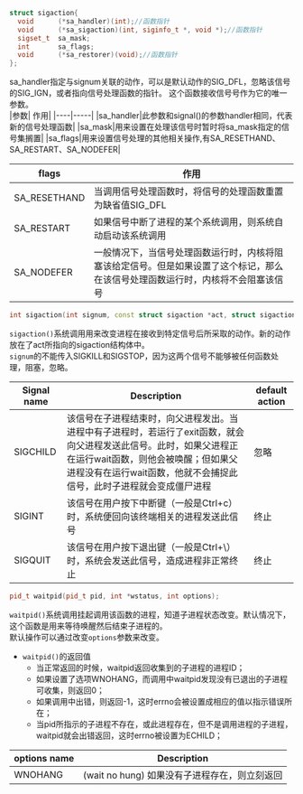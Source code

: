 ```cpp
struct sigaction{
  void      (*sa_handler)(int);//函数指针
  void      (*sa_sigaction)(int, siginfo_t *, void *);//函数指针
  sigset_t  sa_mask;
  int       sa_flags;
  void      (*sa_restorer)(void);//函数指针
};
```  
sa_handler指定与signum关联的动作，可以是默认动作的SIG_DFL，忽略该信号的SIG_IGN，或者指向信号处理函数的指针。 这个函数接收信号号作为它的唯一参数。  
|参数| 作用|
|----|-----|
|sa_handler|此参数和signal()的参数handler相同，代表新的信号处理函数|
|sa_mask|用来设置在处理该信号时暂时将sa_mask指定的信号集搁置|
|sa_flags|用来设置信号处理的其他相关操作,有SA_RESETHAND、SA_RESTART、SA_NODEFER|

|flags|作用|
|---|------|
|SA_RESETHAND|当调用信号处理函数时，将信号的处理函数重置为缺省值SIG_DFL|
|SA_RESTART|如果信号中断了进程的某个系统调用，则系统自动启动该系统调用|
|SA_NODEFER|一般情况下，当信号处理函数运行时，内核将阻塞该给定信号。但是如果设置了这个标记，那么在该信号处理函数运行时，内核将不会阻塞该信号|


```cpp
int sigaction(int signum, const struct sigaction *act, struct sigaction *old act);
```
`sigaction()`系统调用用来改变进程在接收到特定信号后所采取的动作。新的动作放在了act所指向的sigaction结构体中。  
`signum`的不能传入SIGKILL和SIGSTOP，因为这两个信号不能够被任何函数处理，阻塞，忽略。  

|Signal name| Description | default action|
|-----------|-------------|---------------|
|SIGCHILD   |该信号在子进程结束时，向父进程发出。当进程中有子进程时，若运行了exit函数，就会向父进程发送此信号。此时，如果父进程正在运行wait函数，则他会被唤醒；但如果父进程没有在运行wait函数，他就不会捕捉此信号，此时子进程就会变成僵尸进程|忽略|
|SIGINT     |该信号在用户按下中断键（一般是Ctrl+c）时，系统便回向该终端相关的进程发送此信号|终止|
|SIGQUIT|该信号在用户按下退出键（一般是Ctrl+\）时，系统会发送此信号，造成进程非正常终止|终止|


```cpp
pid_t waitpid(pid_t pid, int *wstatus, int options);
```
`waitpid()`系统调用挂起调用该函数的进程，知道子进程状态改变。默认情况下，这个函数是用来等待唤醒然后结束子进程的。  
默认操作可以通过改变`options`参数来改变。 
* `waitpid()`的返回值
  * 当正常返回的时候，waitpid返回收集到的子进程的进程ID；  
  * 如果设置了选项WNOHANG，而调用中waitpid发现没有已退出的子进程可收集，则返回0；  
  * 如果调用中出错，则返回-1，这时errno会被设置成相应的值以指示错误所在；  
  * 当pid所指示的子进程不存在，或此进程存在，但不是调用进程的子进程，waitpid就会出错返回，这时errno被设置为ECHILD；   
  
|options name| Description|
|------------|------------|
|WNOHANG     |(wait no hung) 如果没有子进程存在，则立刻返回| 



